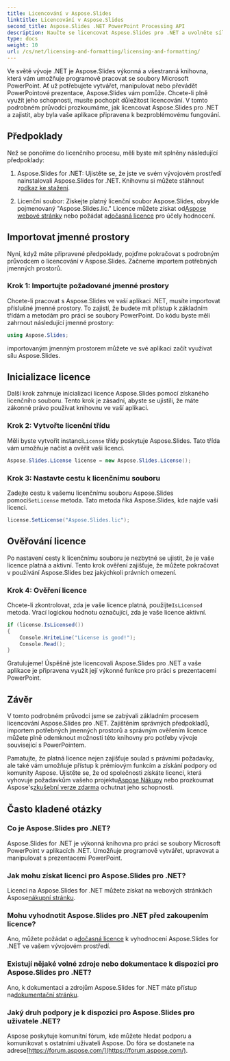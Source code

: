 ```yaml
---
title: Licencování v Aspose.Slides
linktitle: Licencování v Aspose.Slides
second_title: Aspose.Slides .NET PowerPoint Processing API
description: Naučte se licencovat Aspose.Slides pro .NET a uvolněte sílu manipulace s PowerPointem ve svých aplikacích .NET.
type: docs
weight: 10
url: /cs/net/licensing-and-formatting/licensing-and-formatting/
---
```


Ve světě vývoje .NET je Aspose.Slides výkonná a všestranná knihovna, která vám umožňuje programově pracovat se soubory Microsoft PowerPoint. Ať už potřebujete vytvářet, manipulovat nebo převádět PowerPointové prezentace, Aspose.Slides vám pomůže. Chcete-li plně využít jeho schopnosti, musíte pochopit důležitost licencování. V tomto podrobném průvodci prozkoumáme, jak licencovat Aspose.Slides pro .NET a zajistit, aby byla vaše aplikace připravena k bezproblémovému fungování.

## Předpoklady

Než se ponoříme do licenčního procesu, měli byste mít splněny následující předpoklady:

1.  Aspose.Slides for .NET: Ujistěte se, že jste ve svém vývojovém prostředí nainstalovali Aspose.Slides for .NET. Knihovnu si můžete stáhnout z[odkaz ke stažení](https://releases.aspose.com/slides/net/).

2.  Licenční soubor: Získejte platný licenční soubor Aspose.Slides, obvykle pojmenovaný "Aspose.Slides.lic." Licence můžete získat od[Aspose webové stránky](https://purchase.aspose.com/buy) nebo požádat a[dočasná licence](https://purchase.aspose.com/temporary-license/) pro účely hodnocení.

## Importovat jmenné prostory

Nyní, když máte připravené předpoklady, pojďme pokračovat s podrobným průvodcem o licencování v Aspose.Slides. Začneme importem potřebných jmenných prostorů.

### Krok 1: Importujte požadované jmenné prostory

Chcete-li pracovat s Aspose.Slides ve vaší aplikaci .NET, musíte importovat příslušné jmenné prostory. To zajistí, že budete mít přístup k základním třídám a metodám pro práci se soubory PowerPoint. Do kódu byste měli zahrnout následující jmenné prostory:

```csharp
using Aspose.Slides;
```

importovaným jmenným prostorem můžete ve své aplikaci začít využívat sílu Aspose.Slides.

## Inicializace licence

Další krok zahrnuje inicializaci licence Aspose.Slides pomocí získaného licenčního souboru. Tento krok je zásadní, abyste se ujistili, že máte zákonné právo používat knihovnu ve vaší aplikaci.

### Krok 2: Vytvořte licenční třídu

 Měli byste vytvořit instanci`License` třídy poskytuje Aspose.Slides. Tato třída vám umožňuje načíst a ověřit vaši licenci.

```csharp
Aspose.Slides.License license = new Aspose.Slides.License();
```

### Krok 3: Nastavte cestu k licenčnímu souboru

 Zadejte cestu k vašemu licenčnímu souboru Aspose.Slides pomocí`SetLicense` metoda. Tato metoda říká Aspose.Slides, kde najde vaši licenci.

```csharp
license.SetLicense("Aspose.Slides.lic");
```

## Ověřování licence

Po nastavení cesty k licenčnímu souboru je nezbytné se ujistit, že je vaše licence platná a aktivní. Tento krok ověření zajišťuje, že můžete pokračovat v používání Aspose.Slides bez jakýchkoli právních omezení.

### Krok 4: Ověření licence

Chcete-li zkontrolovat, zda je vaše licence platná, použijte`IsLicensed` metoda. Vrací logickou hodnotu označující, zda je vaše licence aktivní.

```csharp
if (license.IsLicensed())
{
    Console.WriteLine("License is good!");
    Console.Read();
}
```

Gratulujeme! Úspěšně jste licencovali Aspose.Slides pro .NET a vaše aplikace je připravena využít její výkonné funkce pro práci s prezentacemi PowerPoint.

## Závěr

V tomto podrobném průvodci jsme se zabývali základním procesem licencování Aspose.Slides pro .NET. Zajištěním správných předpokladů, importem potřebných jmenných prostorů a správným ověřením licence můžete plně odemknout možnosti této knihovny pro potřeby vývoje související s PowerPointem.

 Pamatujte, že platná licence nejen zajišťuje soulad s právními požadavky, ale také vám umožňuje přístup k prémiovým funkcím a získání podpory od komunity Aspose. Ujistěte se, že od společnosti získáte licenci, která vyhovuje požadavkům vašeho projektu[Aspose Nákupy](https://purchase.aspose.com/buy) nebo prozkoumat Aspose's[zkušební verze zdarma](https://releases.aspose.com/) ochutnat jeho schopnosti.

## Často kladené otázky

### Co je Aspose.Slides pro .NET?
Aspose.Slides for .NET je výkonná knihovna pro práci se soubory Microsoft PowerPoint v aplikacích .NET. Umožňuje programově vytvářet, upravovat a manipulovat s prezentacemi PowerPoint.

### Jak mohu získat licenci pro Aspose.Slides pro .NET?
 Licenci na Aspose.Slides for .NET můžete získat na webových stránkách Aspose[nákupní stránku](https://purchase.aspose.com/buy).

### Mohu vyhodnotit Aspose.Slides pro .NET před zakoupením licence?
 Ano, můžete požádat o a[dočasná licence](https://purchase.aspose.com/temporary-license/) k vyhodnocení Aspose.Slides for .NET ve vašem vývojovém prostředí.

### Existují nějaké volné zdroje nebo dokumentace k dispozici pro Aspose.Slides pro .NET?
 Ano, k dokumentaci a zdrojům Aspose.Slides for .NET máte přístup na[dokumentační stránku](https://reference.aspose.com/slides/net/).

### Jaký druh podpory je k dispozici pro Aspose.Slides pro uživatele .NET?
 Aspose poskytuje komunitní fórum, kde můžete hledat podporu a komunikovat s ostatními uživateli Aspose. Do fóra se dostanete na adrese[https://forum.aspose.com/](https://forum.aspose.com/).